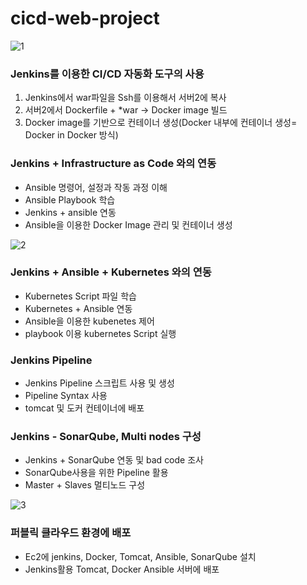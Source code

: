 # cicd-web-project
![1](https://user-images.githubusercontent.com/75375944/209966899-564c92df-bde3-4e3f-b0be-43c910ebd687.png)
### Jenkins를 이용한 CI/CD 자동화 도구의 사용
1. Jenkins에서 war파일을 Ssh를 이용해서 서버2에 복사
2. 서버2에서 Dockerfile + *war -> Docker image 빌드
3. Docker image를 기반으로 컨테이너 생성(Docker 내부에 컨테이너 생성= Docker in Docker 방식)

### Jenkins + Infrastructure as Code 와의 연동
- Ansible 명령어, 설정과 작동 과정 이해
- Ansible Playbook 학습
- Jenkins + ansible 연동
- Ansible을 이용한 Docker Image 관리 및 컨테이너 생성

![2](https://user-images.githubusercontent.com/75375944/209966902-b092e3e0-5470-48c0-952f-65427087fbd1.png)
### Jenkins + Ansible + Kubernetes 와의 연동
- Kubernetes Script 파일 학습
- Kubernetes + Ansible 연동
- Ansible을 이용한 kubenetes 제어
- playbook 이용 kubernetes Script 실행
### Jenkins Pipeline
- Jenkins Pipeline 스크립트 사용 및 생성
- Pipeline Syntax 사용
- tomcat 및 도커 컨테이너에 배포
### Jenkins - SonarQube, Multi nodes 구성
- Jenkins + SonarQube 연동 및 bad code 조사
- SonarQube사용을 위한 Pipeline 활용
- Master + Slaves 멀티노드 구성

![3](https://user-images.githubusercontent.com/75375944/209966905-e0664db4-6734-4807-aec0-1e1ac0da1e7f.png)
### 퍼블릭 클라우드 환경에 배포
- Ec2에 jenkins, Docker, Tomcat, Ansible, SonarQube 설치
- Jenkins활용 Tomcat, Docker Ansible 서버에 배포



